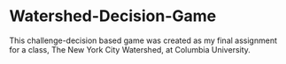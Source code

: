 # Watershed-Decision-Game
This challenge-decision based game was created as my final assignment for a class, The New York City Watershed, at Columbia University. 
